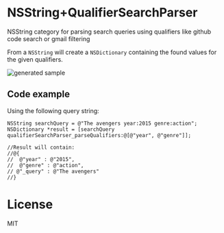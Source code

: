 # NSString+QualifierSearchParser

NSString category for parsing search queries using qualifiers like github code search or gmail filtering

From a ```NSString``` will create a ```NSDictionary``` containing the found values for the given qualifiers.

![generated sample](http://brovador.github.io/NSString-QualifierSearchParser/Demo.gif)

## Code example

Using the following query string:

```
NSString searchQuery = @"The avengers year:2015 genre:action";
NSDictionary *result = [searchQuery qualifierSearchParser_parseQualifiers:@[@"year", @"genre"]];

//Result will contain:
//@{
//	@"year" : @"2015",
//	@"genre" : @"action",
// @"_query" : @"The avengers"
//}

```

# License 

MIT

